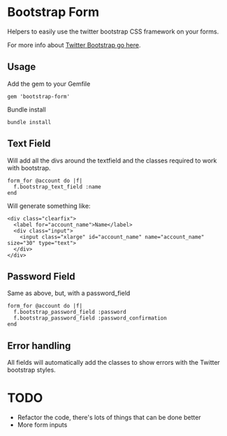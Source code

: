 # Bootstrap Form

Helpers to easily use the twitter bootstrap CSS framework on your forms.

For more info about [Twitter
Bootstrap go here](http://twitter.github.com/bootstrap).

## Usage

Add the gem to your Gemfile

    gem 'bootstrap-form'

Bundle install

    bundle install

## Text Field

Will add all the divs around the textfield and the classes required to
work with bootstrap.

    form_for @account do |f|
      f.bootstrap_text_field :name
    end


Will generate something like:

    <div class="clearfix">
      <label for="account_name">Name</label>
      <div class="input">
        <input class="xlarge" id="account_name" name="account_name" size="30" type="text">
      </div>
    </div>

## Password Field

Same as above, but, with a password_field

    form_for @account do |f|
      f.bootstrap_password_field :password
      f.bootstrap_password_field :password_confirmation
    end

## Error handling

All fields will automatically add the classes to show errors with the Twitter
bootstrap styles.

# TODO

* Refactor the code, there's lots of things that can be done better
* More form inputs
